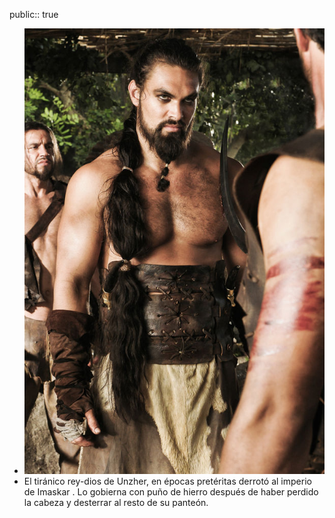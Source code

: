public:: true

- ![Khal-Drogo-530198-3463305799.jpg](../assets/Khal-Drogo-530198-3463305799_1740343878150_0.jpg)
- El tiránico rey-dios de Unzher, en épocas pretéritas derrotó al imperio de Imaskar . Lo gobierna con puño de hierro después de haber perdido la cabeza y desterrar al resto de su panteón.